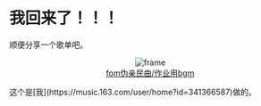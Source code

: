 # 我回来了！！！

顺便分享一个歌单吧。

<p align="center">
<img src="https://p1.music.126.net/FzvgRhVWoXAYacUxuwUImw==/19067730649491104.jpg?imageView&thumbnail=200x300&quality=100&tostatic=1" alt="frame"/>
 <br />
<a href="//music.163.com/outchain/player?type=0&id=2063894968&auto=0">fom伪亲民曲/作业用bgm</a>
</p>
这个是[我](https://music.163.com/user/home?id=341366587)做的。
